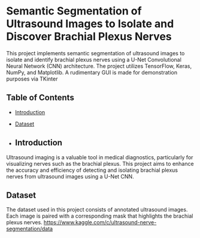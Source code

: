 # Semantic Segmentation of Ultrasound Images to Isolate and Discover Brachial Plexus Nerves

This project implements semantic segmentation of ultrasound images to isolate and identify brachial plexus nerves using a U-Net Convolutional Neural Network (CNN) architecture. The project utilizes TensorFlow, Keras, NumPy, and Matplotlib. A rudimentary GUI is made for demonstration purposes via TKinter

## Table of Contents

- [Introduction](#introduction)
- [Dataset](#dataset)

- ## Introduction

Ultrasound imaging is a valuable tool in medical diagnostics, particularly for visualizing nerves such as the brachial plexus. This project aims to enhance the accuracy and efficiency of detecting and isolating brachial plexus nerves from ultrasound images using a U-Net CNN.

## Dataset

The dataset used in this project consists of annotated ultrasound images. Each image is paired with a corresponding mask that highlights the brachial plexus nerves.
https://www.kaggle.com/c/ultrasound-nerve-segmentation/data

